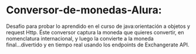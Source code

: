 # Conversor-de-monedas-Alura:
Desafio para probar lo aprendido en el curso de java:orientación a objetos y request Http.
Éste conversor captura la moneda que quieres convertir, en nomenclatura internacional, y luego la convierte a 
la moneda final...divertido y en tiempo real usando los endpoints de Exchangerate API.
